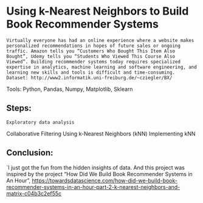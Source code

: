 # Using k-Nearest Neighbors to Build Book Recommender Systems
    Virtually everyone has had an online experience where a website makes personalized recommendations in hopes of future sales or ongoing traffic. Amazon tells you “Customers Who Bought This Item Also Bought”, Udemy tells you “Students Who Viewed This Course Also Viewed”. Building recommender systems today requires specialized expertise in analytics, machine learning and software engineering, and learning new skills and tools is difficult and time-consuming. 
    Dataset: http://www2.informatik.uni-freiburg.de/~cziegler/BX/

  Tools: Python, Pandas, Numpy, Matplotlib, Sklearn 

## Steps: 
	Exploratory data analysis 
  Collaborative Filtering Using k-Nearest Neighbors (kNN)
  Implementing kNN

## Conclusion: 
`I just got the fun from the hidden insights of data. And this project was inspired by the project “How Did We Build Book Recommender Systems in An Hour”, https://towardsdatascience.com/how-did-we-build-book-recommender-systems-in-an-hour-part-2-k-nearest-neighbors-and-matrix-c04b3c2ef55c 
